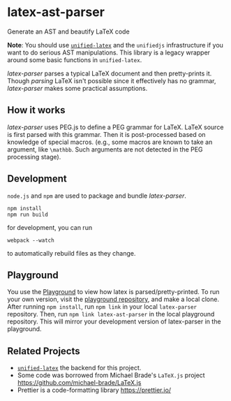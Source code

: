 # latex-ast-parser

Generate an AST and beautify LaTeX code

**Note**: You should use [`unified-latex`](https://github.com/siefkenj/unified-latex) and the `unifiedjs`
infrastructure if you want to do serious AST manipulations. 
This library is a legacy wrapper around some basic functions in `unified-latex`.

_latex-parser_ parses a typical LaTeX document and
then pretty-prints it. Though _parsing_ LaTeX isn't possible
since it effectively has no grammar, _latex-parser_ makes some
practical assumptions.

## How it works

_latex-parser_ uses PEG.js to define a PEG grammar for LaTeX.
LaTeX source is first parsed with this grammar. Then it is post-processed
based on knowledge of special macros. (e.g., some macros are known to take
an argument, like `\mathbb`. Such arguments are not detected in the PEG
processing stage).

## Development

`node.js` and `npm` are used to package and bundle _latex-parser_.

    npm install
    npm run build

for development, you can run

    webpack --watch

to automatically rebuild files as they change.

## Playground

You use the [Playground](https://siefkenj.github.io/latex-parser-playground) to view
how latex is parsed/pretty-printed. To run your own version, visit the [playground repository](https://github.com/siefkenj/latex-parser-playground),
and make a local clone. After running `npm install`, run `npm link` in your local `latex-parser` repository. Then, run `npm link latex-ast-parser`
in the local playground repository. This will mirror your development version of latex-parser in the playground.

## Related Projects

-   [`unified-latex`](https://github.com/siefkenj/unified-latex) the backend for this project.
-   Some code was borrowed from Michael Brade's `LaTeX.js` project https://github.com/michael-brade/LaTeX.js
-   Prettier is a code-formatting library https://prettier.io/
